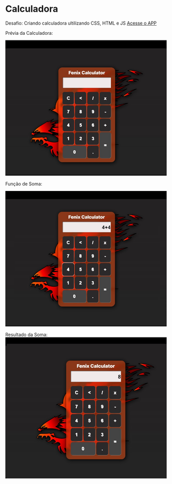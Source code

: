 # Calculadora
 Desafio: Criando calculadora ultilizando CSS, HTML e JS
 [Acesse o APP](https://deybisonbr.github.io/calculadora/calculadora)
 
Prévia da Calculadora:
 
 ![Prévia da Calculadora](./calculadora/preview/preview.jpg)
 
Função de Soma:
 
 ![Prévia da função de soma!](./calculadora/preview/soma.jpg)

Resultado da Soma:
 ![Prévia da resultado da soma!](./calculadora/preview/result.jpg)
